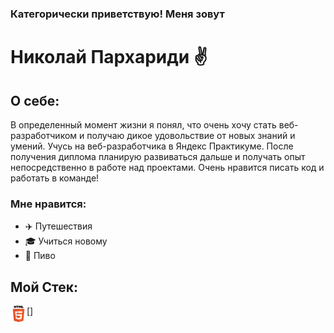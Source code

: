 ### Категорически приветствую! Меня зовут
# Николай Пархариди :v:

## О себе:
В определенный момент жизни я понял, что очень хочу стать веб-разработчиком и получаю дикое удовольствие от новых знаний и умений. 
Учусь на веб-разработчика в Яндекс Практикуме. После получения диплома планирую развиваться дальше и получать опыт непосредственно в работе над проектами. Очень нравится писать код и работать в команде! 
### Мне нравится: 
- :airplane: Путешествия
- :mortar_board: Учиться новому
- :beer: Пиво

## Мой Стек: 
[<img align='left' alt='HTML5' width='26px' src='https://raw.githubusercontent.com/github/explore/80688e429a7d4ef2fca1e82350fe8e3517d3494d/topics/html/html.png' />]